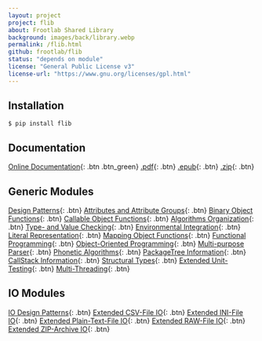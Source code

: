 ```yaml
---
layout: project
project: flib
about: Frootlab Shared Library
background: images/back/library.webp
permalink: /flib.html
github: frootlab/flib
status: "depends on module"
license: "General Public License v3"
license-url: "https://www.gnu.org/licenses/gpl.html"
---
```


## Installation
```shell
$ pip install flib
```

## Documentation
[Online Documentation](http://docs.frootlab.org/projects/flib){: .btn .btn_green}
[.pdf](https://readthedocs.org/projects/flib/downloads/pdf/latest/){: .btn}
[.epub](https://readthedocs.org/projects/flib/downloads/epub/latest/){: .btn}
[.zip](https://readthedocs.org/projects/flib/downloads/htmlzip/latest/){: .btn}

## Generic Modules
[Design Patterns](http://docs.frootlab.org/projects/flib/en/latest/api/flib.base.abc.html){: .btn}
[Attributes and Attribute Groups](http://docs.frootlab.org/projects/flib/en/latest/api/flib.base.attrib.html){: .btn}
[Binary Object Functions](http://docs.frootlab.org/projects/flib/en/latest/api/flib.base.binaryhtml){: .btn}
[Callable Object Functions](http://docs.frootlab.org/projects/flib/en/latest/api/flib.base.call.html){: .btn}
[Algorithms Organization](http://docs.frootlab.org/projects/flib/en/latest/api/flib.base.catalog.html){: .btn}
[Type- and Value Checking](http://docs.frootlab.org/projects/flib/en/latest/api/flib.base.check.html){: .btn}
[Environmental Integration](http://docs.frootlab.org/projects/flib/en/latest/api/flib.base.env.html){: .btn}
[Literal Representation](http://docs.frootlab.org/projects/flib/en/latest/api/flib.base.literal.html){: .btn}
[Mapping Object Functions](http://docs.frootlab.org/projects/flib/en/latest/api/flib.base.mapping.html){: .btn}
[Functional Programming](http://docs.frootlab.org/projects/flib/en/latest/api/flib.base.operator.html){: .btn}
[Object-Oriented Programming](http://docs.frootlab.org/projects/flib/en/latest/api/flib.base.otree.html){: .btn}
[Multi-purpose Parser](http://docs.frootlab.org/projects/flib/en/latest/api/flib.base.parser.html){: .btn}
[Phonetic Algorithms](http://docs.frootlab.org/projects/flib/en/latest/api/flib.base.phonetic.html){: .btn}
[PackageTree Information](http://docs.frootlab.org/projects/flib/en/latest/api/flib.base.pkg.html){: .btn}
[CallStack Information](http://docs.frootlab.org/projects/flib/en/latest/api/flib.base.stack.html){: .btn}
[Structural Types](http://docs.frootlab.org/projects/flib/en/latest/api/flib.base.stype.html){: .btn}
[Extended Unit-Testing](http://docs.frootlab.org/projects/flib/en/latest/api/flib.base.test.html){: .btn}
[Multi-Threading](http://docs.frootlab.org/projects/flib/en/latest/api/flib.base.thread.html){: .btn}

## IO Modules
[IO Design Patterns](http://docs.frootlab.org/projects/flib/en/latest/api/flib.io.abc.html){: .btn}
[Extended CSV-File IO](http://docs.frootlab.org/projects/flib/en/latest/api/flib.io.csv.html){: .btn}
[Extended INI-File IO](http://docs.frootlab.org/projects/flib/en/latest/api/flib.io.ini.html){: .btn}
[Extended Plain-Text-File IO](http://docs.frootlab.org/projects/flib/en/latest/api/flib.io.plain.html){: .btn}
[Extended RAW-File IO](http://docs.frootlab.org/projects/flib/en/latest/api/flib.io.raw.html){: .btn}
[Extended ZIP-Archive IO](http://docs.frootlab.org/projects/flib/en/latest/api/flib.io.zip.html){: .btn}
